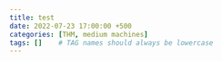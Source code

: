 ```yaml
---
title: test
date: 2022-07-23 17:00:00 +500
categories: [THM, medium machines]
tags: []    # TAG names should always be lowercase
---
```




